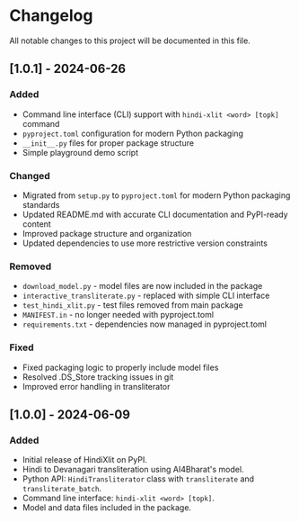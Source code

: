 # Changelog

All notable changes to this project will be documented in this file.

## [1.0.1] - 2024-06-26
### Added
- Command line interface (CLI) support with `hindi-xlit <word> [topk]` command
- `pyproject.toml` configuration for modern Python packaging
- `__init__.py` files for proper package structure
- Simple playground demo script

### Changed
- Migrated from `setup.py` to `pyproject.toml` for modern Python packaging standards
- Updated README.md with accurate CLI documentation and PyPI-ready content
- Improved package structure and organization
- Updated dependencies to use more restrictive version constraints

### Removed
- `download_model.py` - model files are now included in the package
- `interactive_transliterate.py` - replaced with simple CLI interface
- `test_hindi_xlit.py` - test files removed from main package
- `MANIFEST.in` - no longer needed with pyproject.toml
- `requirements.txt` - dependencies now managed in pyproject.toml

### Fixed
- Fixed packaging logic to properly include model files
- Resolved .DS_Store tracking issues in git
- Improved error handling in transliterator

## [1.0.0] - 2024-06-09
### Added
- Initial release of HindiXlit on PyPI.
- Hindi to Devanagari transliteration using AI4Bharat's model.
- Python API: `HindiTransliterator` class with `transliterate` and `transliterate_batch`.
- Command line interface: `hindi-xlit <word> [topk]`.
- Model and data files included in the package.
